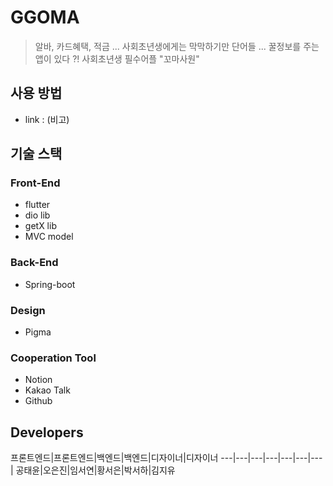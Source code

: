 # GGOMA

> 알바, 카드혜택, 적금 ... 
> 사회초년생에게는 막막하기만 단어들 ...
> 꿀정보를 주는 앱이 있다 ?!
> 사회초년생 필수어플 "꼬마사원"

## 사용 방법
* link : (비고)

## 기술 스택
### Front-End
* flutter
* dio lib
* getX lib
* MVC model

### Back-End
* Spring-boot

### Design
* Pigma

### Cooperation Tool
* Notion
* Kakao Talk
* Github

## Developers
프론트엔드|프론트엔드|백엔드|백엔드|디자이너|디자이너
---|---|---|---|---|---|---|
공태윤|오은진|임서연|황서은|박서하|김지유 

